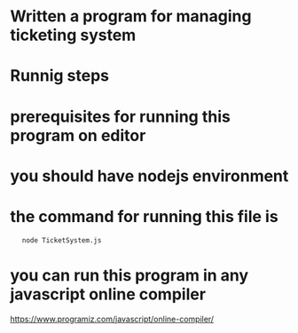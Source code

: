 # Written a program for managing ticketing system


# Runnig steps
   # prerequisites for running this program on editor
   # you should have nodejs environment
   # the command for running this  file is 
       node TicketSystem.js


# you can run this program in any javascript online compiler
https://www.programiz.com/javascript/online-compiler/



